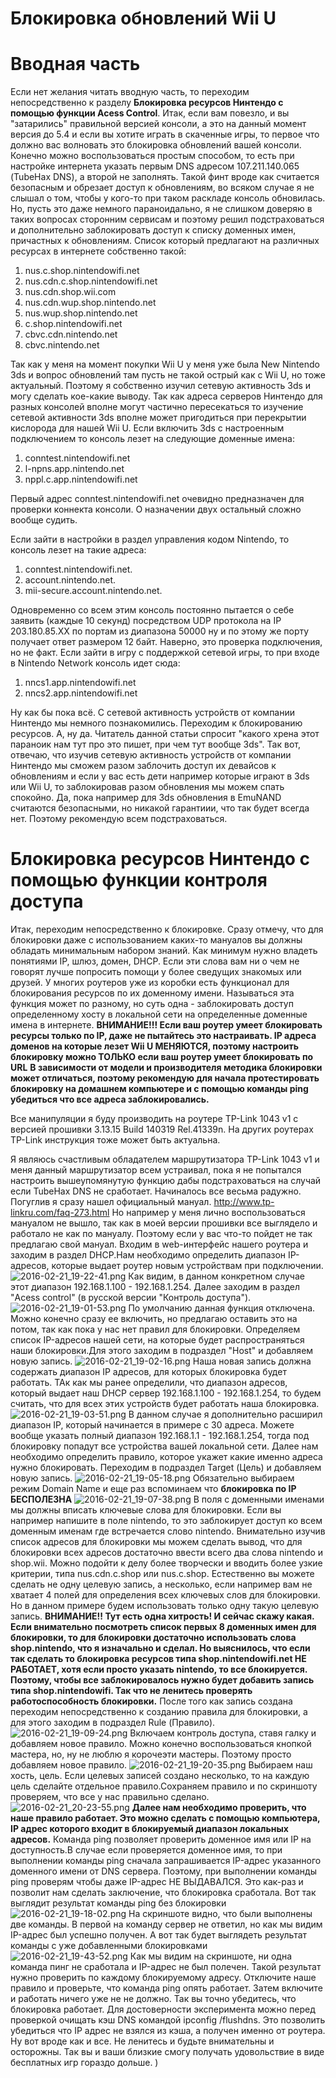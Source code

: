 # Блокировка обновлений Wii U
# Вводная часть
Если нет желания читать вводную часть, то переходим непосредственно к разделу **Блокировка ресурсов Нинтендо с помощью функции Acess Control**.
Итак, если вам повезло, и вы "затарились" правильной версией консоли, а это на данный момент версия до 5.4 и если вы хотите играть в скаченные игры, то первое что должно вас волновать это блокировка обновлений вашей консоли. Конечно можно воспользоваться простым способом, то есть при настройке интернета указать первым DNS адресом 107.211.140.065 (TubeHax DNS), а второй не заполнять. Такой финт вроде как считается безопасным и обрезает доступ к обновлениям, во всяком случае я не слышал о том, чтобы у кого-то при таком раскладе консоль обновилась.
Но, пусть это даже немного параноидально, я не слишком доверяю в таких вопросах сторонним сервисам и поэтому решил подстраховаться и дополнительно заблокировать доступ к списку доменных имен, причастных к обновлениям. Список который предлагают на различных ресурсах в интернете собственно такой:

1. nus.c.shop.nintendowifi.net
2. nus.cdn.c.shop.nintendowifi.net
3. nus.cdn.shop.wii.com
4. nus.cdn.wup.shop.nintendo.net
5. nus.wup.shop.nintendo.net
6. c.shop.nintendowifi.net
7. cbvc.cdn.nintendo.net
8. cbvc.nintendo.net

Так как у меня на момент покупки Wii U у меня уже была New Nintendo 3ds и вопрос обновлений там пусть не такой острый как с Wii U, но тоже актуальный. Поэтому я собственно изучил сетевую активность 3ds и могу сделать кое-какие выводу. Так как адреса серверов Нинтендо для разных консолей вполне могут частично пересекаться то изучение сетевой активности 3ds вполне может пригодиться при перекрытии кислорода для нашей Wii U. 
Если включить 3ds с настроенным подключением то консоль лезет на следующие доменные имена:

1. conntest.nintendowifi.net
2. l-npns.app.nintendo.net
3. nppl.c.app.nintendowifi.net

Первый адрес conntest.nintendowifi.net очевидно предназначен для проверки коннекта консоли. О назначении двух остальный сложно вообще судить. 

Если зайти в настройки в раздел управления кодом Nintendo, то консоль лезет на такие адреса:

1. conntest.nintendowifi.net.
2. account.nintendo.net.
3. mii-secure.account.nintendo.net.

Одновременно со всем этим консоль постоянно пытается о себе заявить (каждые 10 секунд) посредством UDP протокола на IP 203.180.85.XX по портам из диапазона 50000 ну и по этому же порту получает ответ размером 12 байт. Наверно, это проверка подключения, но не факт.
Если зайти в игру с поддержкой сетевой игры, то при входе в Nintendo Network консоль идет сюда:

1. nncs1.app.nintendowifi.net
2. nncs2.app.nintendowifi.net

Ну как бы пока всё. С сетевой активность устройств от компании Нинтендо мы немного познакомились. Переходим к блокированию ресурсов.  А, ну да. Читатель данной статьи спросит "какого хрена этот параноик нам тут про это пишет, при чем тут вообще 3ds". Так вот, отвечаю, что изучив сетевую активность устройств от компании Нинтендо мы сможем разом заблочить доступ их девайсов к обновлениям и если у вас есть дети например которые играют в 3ds или Wii U, то заблокировав разом обновления мы можем спать спокойно. Да, пока например для 3ds обновления в EmuNAND считаются безопасными, но никакой гарантиии, что так будет всегда нет. Поэтому рекомендую всем подстраховаться.

# Блокировка ресурсов Нинтендо с помощью функции контроля доступа
Итак, переходим непосредственно к блокировке. Сразу отмечу, что для блокировки даже с использованием каких-то мануалов вы должны обладать минимальным набором знаний. Как минимум нужно владеть понятиями IP, шлюз, домен, DHCP. Если эти слова вам ни о чем не говорят лучше попросить помощи у более сведущих знакомых или друзей. 
У многих роутеров уже из коробки есть функционал для блокирования ресурсов по их доменному имени. Называться эта функция может по разному, но суть одна - заблокировать доступ определенному хосту в локальной сети на определенные доменные имена в интернете.
**ВНИМАНИЕ!!! Если ваш роутер умеет блокировать ресурсы только по IP, даже не пытайтесь это настраивать. IP адреса доменов на которые лезет Wii U МЕНЯЮТСЯ, поэтому настроить блокировку можно ТОЛЬКО если ваш роутер умеет блокировать по URL**
**В зависимости от модели и производителя методика блокировки может отличаться, поэтому рекомендую для начала протестировать блокировку на домашнем компьютере и с помощью команды ping убедиться что все адреса заблокировались.**

Все манипуляции я буду производить на роутере TP-Link 1043 v1 с версией прошивки 3.13.15 Build 140319 Rel.41339n. На других роутерах TP-Link инструкция тоже может быть актуальна.

Я являюсь счастливым обладателем маршрутизатора TP-Link 1043 v1 и меня данный маршрутизатор всем устраивал, пока я не попытался настроить вышеупомянутую функцию дабы подстраховаться на случай если TubeHax DNS не сработает.
Начиналось все весьма радужно. Погуглив я сразу нашел официальный мануал.
http://www.tp-linkru.com/faq-273.html
Но например у меня лично воспользоваться мануалом не вышло, так как в моей версии прошивки все выглядело и работало не как по мануалу.
Поэтому если у вас что-то пойдет не так предлагаю свой мануал.
Входим в web-интерфейс нашего роутера и заходим в раздел DHCP.Нам необходимо определить диапазон IP-адресов, которые выдает роутер новым устройствам при подключении.
![2016-02-21_19-22-41.png](https://s3-ap-northeast-1.amazonaws.com/torchpad-production/wikis/4245/x7gGxhEbRC38nX20dNDj_2016-02-21_19-22-41.png)
Как видим, в данном конкретном случае этот диапазон 192.168.1.100 - 192.168.1.254.
Далее заходим в раздел "Acess control" (в русской версии "Контроль доступа").
![2016-02-21_19-01-53.png](https://s3-ap-northeast-1.amazonaws.com/torchpad-production/wikis/4245/cd0tde99SYSG9QGpypFg_2016-02-21_19-01-53.png)
По умолчанию данная функция отключена. Можно конечно сразу ее включить, но предлагаю оставить это на потом, так как пока у нас нет правил для блокировки.
Определяем список IP-адресов нашей сети, на которые будет распространяться наши блокировки.Для этого заходим в подраздел "Host" и добавляем новую запись.
![2016-02-21_19-02-16.png](https://s3-ap-northeast-1.amazonaws.com/torchpad-production/wikis/4245/eRpiuIE4SZGdwKRrfZaQ_2016-02-21_19-02-16.png)
Наша новая запись должна содержать диапазон IP адресов, для которых блокировка будет работать. ТАк как мы ранее определили, что диапазон адресов, который выдает наш DHCP сервер 192.168.1.100 - 192.168.1.254, то будем считать, что для всех этих устройств будет работать наша блокировка.
![2016-02-21_19-03-51.png](https://s3-ap-northeast-1.amazonaws.com/torchpad-production/wikis/4245/ghIjotFjQay3G3gDVWyy_2016-02-21_19-03-51.png)
В данном случае я дополнительно расширил диапазон IP, который начинается в примере с 30 адреса. Можете вообще указать полный диапазон 192.168.1.1 - 192.168.1.254, тогда под блокировку попадут все устройства вашей локальной сети.
Далее нам необходимо определить правило, которое укажет какие именно адреса нужно блокировать. Переходим в подраздел Target (Цель) и добавляем новую запись.
![2016-02-21_19-05-18.png](https://s3-ap-northeast-1.amazonaws.com/torchpad-production/wikis/4245/4CsjkqNSCGOuwBWTs1CV_2016-02-21_19-05-18.png)
Обязательно выбираем режим Domain Name и еще раз вспоминаем что **блокировка по IP БЕСПОЛЕЗНА**
![2016-02-21_19-07-38.png](https://s3-ap-northeast-1.amazonaws.com/torchpad-production/wikis/4245/zK48moEoRuKbNkcmaXFn_2016-02-21_19-07-38.png)
В поля с доменными именами мы должны вписать ключевые слова для блокировки. Если вы например напишите в поле nintendo, то это заблокирует доступ ко всем доменным именам где встречается слово nintendo.
Внимательно изучив список адресов для блокировки мы можем сделать вывод, что для блокировки всех адресов достаточно ввести всего два слова nintendo и shop.wii. Можно подойти к делу более творчески и вводить более узкие критерии, типа nus.cdn.c.shop или nus.c.shop. Естественно вы можете сделать не одну целевую запись, а несколько, если например вам не хватает 4 полей для определения всех ключевых слов для блокировки. Но в данном примере будем использовать только одну такую целевую запись.
**ВНИМАНИЕ!! Тут есть одна хитрость!  И сейчас скажу какая. Если внимательно посмотреть список первых 8 доменных имен для блокировки, то для блокировки достаточно использовать слова shop.nintendo, что я изначально и сделал. Но выяснилось, что если так сделать то блокировка ресурсов типа shop.nintendowifi.net НЕ РАБОТАЕТ, хотя если просто указать nintendo, то все блокируется. Поэтому, чтобы все заблокировалось нужно будет добавить запись типа shop.nintendowifi. Так что не ленитесь проверять работоспособность блокировки.**
После того как запись создана переходим непосредственно к созданию правила для блокировки, а для этого заходим в подраздел Rule (Правило).
![2016-02-21_19-09-24.png](https://s3-ap-northeast-1.amazonaws.com/torchpad-production/wikis/4245/McC8J7t3TG6mKgMA6eNd_2016-02-21_19-09-24.png)
Включаем контроль доступа, ставя галку и добавляем новое правило. Можно конечно воспользоваться кнопкой мастера, но, ну не люблю я корочеэти мастеры. Поэтому просто добавляем новое правило.
![2016-02-21_19-20-35.png](https://s3-ap-northeast-1.amazonaws.com/torchpad-production/wikis/4245/skgYVA1kR4adVlXDeYrz_2016-02-21_19-20-35.png)
Выбираем наш хость, цель. Если целевых записей создано несколько, то на каждую цель сделайте отдельное правило.Сохраняем правило и по скриншоту проверяем, что все у нас правильно сделано.
![2016-02-21_20-23-55.png](https://s3-ap-northeast-1.amazonaws.com/torchpad-production/wikis/4245/IxVpvOAcT9edOQWBrhXZ_2016-02-21_20-23-55.png)
**Далее нам необходимо проверить, что наше правило работает. Это можно сделать с помощью компьютера, IP адрес которого входит в блокируемый диапазон локальных адресов.**
Команда ping позволяет проверить доменное имя или IP на доступность.В случае если проверяется доменное имя, то при выполнении команды ping сначала запрашивается IP-адрес указанного доменного имени от DNS сервера.
Поэтому, при выполнении команды ping проверям чтобы даже IP-адрес НЕ ВЫДАВАЛСЯ. Это как-раз и позволит нам сделать заключение, что блокировка сработала.
Вот так выглядит результат команды ping без блокировки
![2016-02-21_19-18-02.png](https://s3-ap-northeast-1.amazonaws.com/torchpad-production/wikis/4245/24BV6AoeQ0OcFsZRvXIS_2016-02-21_19-18-02.png)
На скриншоте видно, что были выполнены две команды. В первой на команду сервер не ответил, но как мы видим IP-адрес был успешно получен.
А вот так будет выглядеть результат команды с уже добавленными блокировками
![2016-02-21_19-43-52.png](https://s3-ap-northeast-1.amazonaws.com/torchpad-production/wikis/4245/hlnNWP9dRiJk2NTDBjjA_2016-02-21_19-43-52.png)
Как мы видим на скриншоте, ни одна команда пинг не сработала и IP-адрес не был полечен. Такой результат нужно проверить по каждому блокируемому адресу.
Отключите наше правило и проверьте, что команда ping опять работает. Затем включите и работать ничего уже не не должно. Так вы точно убедитесь, что блокировка работает. Для достоверности эксперимента можно перед проверкой очищать кэш DNS командой ipconfig /flushdns. Это позволить убедиться что IP адрес не взялся из кэша, а получен именно от роутера.
Ну вот вроде как и все. Не ленитесь и будьте внимательны и осторожны. Так вы и ваши близкие смогу получать удовольствие в виде бесплатных игр гораздо дольше. )









